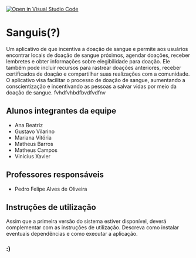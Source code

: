 [![Open in Visual Studio Code](https://classroom.github.com/assets/open-in-vscode-718a45dd9cf7e7f842a935f5ebbe5719a5e09af4491e668f4dbf3b35d5cca122.svg)](https://classroom.github.com/online_ide?assignment_repo_id=11848700&assignment_repo_type=AssignmentRepo)
# Sanguis(?)
Um aplicativo de que incentiva a doação de sangue e permite aos usuários encontrar locais de doação de sangue próximos, agendar doações, receber lembretes e obter informações sobre elegibilidade para doação. Ele também pode incluir recursos para rastrear doações anteriores, receber certificados de doação e compartilhar suas realizações com a comunidade. O aplicativo visa facilitar o processo de doação de sangue, aumentando a conscientização e incentivando as pessoas a salvar vidas por meio da doação de sangue.
fvhdfvhbdfbvdfvdfnv
## Alunos integrantes da equipe

* Ana Beatriz
* Gustavo Vilarino
* Mariana Vitória
* Matheus Barros
* Matheus Campos
* Vinicius Xavier

## Professores responsáveis

* Pedro Felipe Alves de Oliveira


## Instruções de utilização

Assim que a primeira versão do sistema estiver disponível, deverá complementar com as instruções de utilização. Descreva como instalar eventuais dependências e como executar a aplicação.

### :) ###
